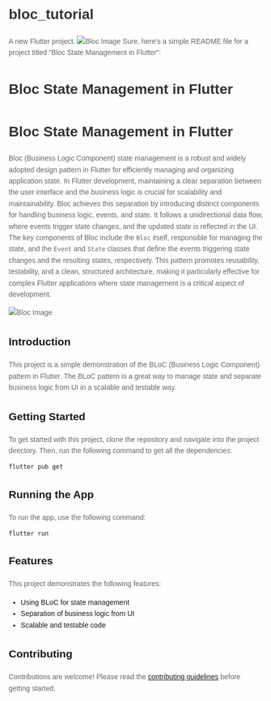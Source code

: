 # bloc_tutorial

A new Flutter project.
![Bloc Image](https://codeclusive.io/blog/introduction-to-flutter-bloc/images/bloc.png)
Sure, here's a simple README file for a project titled "Bloc State Management in Flutter":


# Bloc State Management in Flutter


<!DOCTYPE html>
<html lang="en">
<head>
  <meta charset="UTF-8">
  <meta name="viewport" content="width=device-width, initial-scale=1.0">
  <title>Bloc State Management in Flutter</title>
  <style>
    body {
      font-family: 'Arial', sans-serif;
      line-height: 1.6;
      margin: 20px;
    }
    h1 {
      color: #333;
    }
    p {
      color: #666;
    }
  </style>
</head>
<body>

  <h1>Bloc State Management in Flutter</h1>

  <p>Bloc (Business Logic Component) state management is a robust and widely adopted design pattern in Flutter for efficiently managing and organizing application state. In Flutter development, maintaining a clear separation between the user interface and the business logic is crucial for scalability and maintainability. Bloc achieves this separation by introducing distinct components for handling business logic, events, and state. It follows a unidirectional data flow, where events trigger state changes, and the updated state is reflected in the UI. The key components of Bloc include the <code>Bloc</code> itself, responsible for managing the state, and the <code>Event</code> and <code>State</code> classes that define the events triggering state changes and the resulting states, respectively. This pattern promotes reusability, testability, and a clean, structured architecture, making it particularly effective for complex Flutter applications where state management is a critical aspect of development.</p>

</body>
</html>

![Bloc Image](https://miro.medium.com/v2/resize:fit:828/format:webp/1*tMM2TDewTghjBr2YnReUaA.png)


## Introduction

This project is a simple demonstration of the BLoC (Business Logic Component) pattern in Flutter. The BLoC pattern is a great way to manage state and separate business logic from UI in a scalable and testable way.

## Getting Started

To get started with this project, clone the repository and navigate into the project directory. Then, run the following command to get all the dependencies:

```bash
flutter pub get
```

## Running the App

To run the app, use the following command:

```bash
flutter run
```

## Features

This project demonstrates the following features:

- Using BLoC for state management
- Separation of business logic from UI
- Scalable and testable code

## Contributing

Contributions are welcome! Please read the
[contributing guidelines](CONTRIBUTING.md) before getting started.




